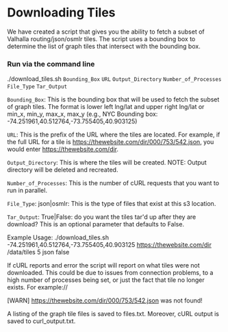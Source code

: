# Downloading Tiles

We have created a script that gives you the ability to fetch a subset of Valhalla routing/json/osmlr tiles.  The script uses a bounding box to determine the list of graph tiles that intersect with the bounding box.

### Run via the command line

./download_tiles.sh `Bounding_Box` `URL` `Output_Directory` `Number_of_Processes` `File_Type` `Tar_Output`

`Bounding_Box`:  This is the bounding box that will be used to fetch the subset of graph tiles.  The format is lower left lng/lat and upper right lng/lat or min_x, min_y, max_x, max_y (e.g., NYC Bounding box:  -74.251961,40.512764,-73.755405,40.903125)

`URL`:  This is the prefix of the URL where the tiles are located.  For example, if the full URL for a tile is https://thewebsite.com/dir/000/753/542.json, you would enter https://thewebsite.com/dir.

`Output_Directory`:  This is where the tiles will be created.  NOTE: Output directory will be deleted and recreated.

`Number_of_Processes`:  This is the number of cURL requests that you want to run in parallel.

`File_Type`: json|osmlr: This is the type of files that exist at this s3 location.

`Tar_Output`:  True|False: do you want the tiles tar'd up after they are download? This is an optional parameter that defaults to False.  

Example Usage: ./download_tiles.sh -74.251961,40.512764,-73.755405,40.903125 https://thewebsite.com/dir /data/tiles 5 json false

If cURL reports and error the script will report on what tiles were not downloaded.  This could be due to issues from connection problems, to a high number of processes being set, or just the fact that tile no longer exists.  For example://

[WARN] https://thewebsite.com/dir/000/753/542.json was not found!

A listing of the graph tile files is saved to files.txt.  Moreover, cURL output is saved to curl_output.txt.

